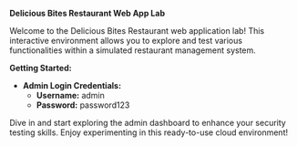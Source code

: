 **Delicious Bites Restaurant Web App Lab**

Welcome to the Delicious Bites Restaurant web application lab! This interactive environment allows you to explore and test various functionalities within a simulated restaurant management system.

**Getting Started:**
- **Admin Login Credentials:**
  - **Username:** admin
  - **Password:** password123

Dive in and start exploring the admin dashboard to enhance your security testing skills. Enjoy experimenting in this ready-to-use cloud environment!